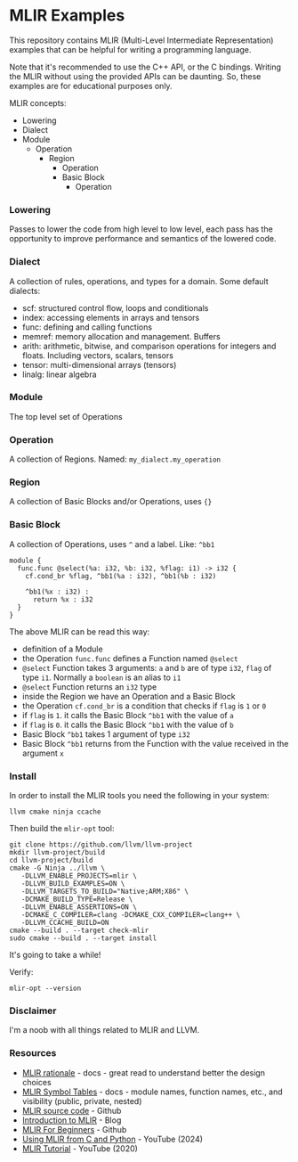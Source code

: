 # MLIR Examples

This repository contains MLIR (Multi-Level Intermediate Representation)
examples that can be helpful for writing a programming language.

Note that it's recommended to use the C++ API, or the C bindings. Writing the MLIR 
without using the provided APIs can be daunting. So, these examples are for educational 
purposes only.

MLIR concepts:

* Lowering
* Dialect
* Module
  * Operation
    * Region
      * Operation 
      * Basic Block
        * Operation

### Lowering
Passes to lower the code from high level to low level, 
each pass has the opportunity to improve performance and semantics 
of the lowered code.

### Dialect
A collection of rules, operations, and types for a domain. 
Some default dialects:
* scf: structured control flow, loops and conditionals
* index: accessing elements in arrays and tensors
* func: defining and calling functions
* memref: memory allocation and management. Buffers
* arith: arithmetic, bitwise, and comparison operations for integers and floats. Including vectors, scalars, tensors
* tensor: multi-dimensional arrays (tensors)
* linalg: linear algebra

### Module
The top level set of Operations

### Operation
A collection of Regions. Named: `my_dialect.my_operation`

### Region
A collection of Basic Blocks and/or Operations, uses `{}`

### Basic Block
A collection of Operations, uses `^` and a label. Like: `^bb1`

```
module {
  func.func @select(%a: i32, %b: i32, %flag: i1) -> i32 {
    cf.cond_br %flag, ^bb1(%a : i32), ^bb1(%b : i32)
    
    ^bb1(%x : i32) :
      return %x : i32
  }
}
```

The above MLIR can be read this way:
* definition of a Module
* the Operation `func.func` defines a Function named `@select`
* `@select` Function takes 3 arguments: `a` and `b` are of type `i32`, `flag` of type `i1`. Normally a `boolean` is an alias to `i1` 
* `@select` Function returns an `i32` type
* inside the Region we have an Operation and a Basic Block
* the Operation `cf.cond_br` is a condition that checks if `flag` is `1` or `0`
* if `flag` is `1`. it calls the Basic Block `^bb1` with the value of `a`
* if `flag` is `0`. it calls the Basic Block `^bb1` with the value of `b`
* Basic Block `^bb1` takes 1 argument of type `i32`
* Basic Block `^bb1` returns from the Function with the value received in the argument `x`

### Install

In order to install the MLIR tools you need the following in your system:

```
llvm cmake ninja ccache
```
Then build the `mlir-opt` tool:

```shell
git clone https://github.com/llvm/llvm-project
mkdir llvm-project/build
cd llvm-project/build
cmake -G Ninja ../llvm \
   -DLLVM_ENABLE_PROJECTS=mlir \
   -DLLVM_BUILD_EXAMPLES=ON \
   -DLLVM_TARGETS_TO_BUILD="Native;ARM;X86" \
   -DCMAKE_BUILD_TYPE=Release \
   -DLLVM_ENABLE_ASSERTIONS=ON \
   -DCMAKE_C_COMPILER=clang -DCMAKE_CXX_COMPILER=clang++ \
   -DLLVM_CCACHE_BUILD=ON
cmake --build . --target check-mlir
sudo cmake --build . --target install
```
It's going to take a while!

Verify:
```shell
mlir-opt --version
```

### Disclaimer
I'm a noob with all things related to MLIR and LLVM.

### Resources
* [MLIR rationale](https://mlir.llvm.org/docs/Rationale/Rationale/) - docs - great read to understand better the design choices
* [MLIR Symbol Tables](https://mlir.llvm.org/docs/SymbolsAndSymbolTables/) - docs - module names, function names, etc., and visibility (public, private, nested)
* [MLIR source code](https://github.com/llvm/llvm-project/tree/main/mlir) - Github
* [Introduction to MLIR](https://www.stephendiehl.com/posts/mlir_introduction/) - Blog 
* [MLIR For Beginners](https://github.com/j2kun/mlir-tutorial?tab=readme-ov-file) - Github
* [Using MLIR from C and Python](https://youtu.be/E2xLXcrkOTE) - YouTube (2024)
* [MLIR Tutorial](https://youtu.be/Y4SvqTtOIDk) - YouTube (2020)
